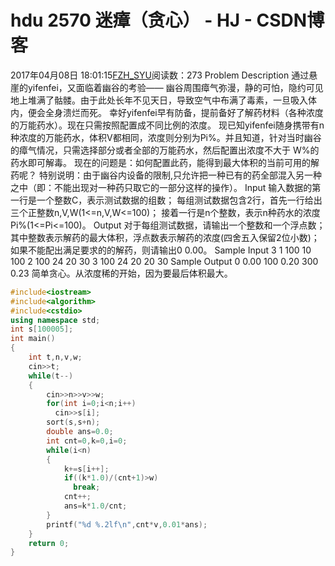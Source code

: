 # hdu  2570  迷瘴（贪心） - HJ - CSDN博客
2017年04月08日 18:01:15[FZH_SYU](https://me.csdn.net/feizaoSYUACM)阅读数：273
Problem Description 
通过悬崖的yifenfei，又面临着幽谷的考验—— 
幽谷周围瘴气弥漫，静的可怕，隐约可见地上堆满了骷髅。由于此处长年不见天日，导致空气中布满了毒素，一旦吸入体内，便会全身溃烂而死。 
幸好yifenfei早有防备，提前备好了解药材料（各种浓度的万能药水）。现在只需按照配置成不同比例的浓度。 
现已知yifenfei随身携带有n种浓度的万能药水，体积V都相同，浓度则分别为Pi%。并且知道，针对当时幽谷的瘴气情况，只需选择部分或者全部的万能药水，然后配置出浓度不大于 W%的药水即可解毒。 
现在的问题是：如何配置此药，能得到最大体积的当前可用的解药呢？ 
特别说明：由于幽谷内设备的限制,只允许把一种已有的药全部混入另一种之中（即：不能出现对一种药只取它的一部分这样的操作）。
Input 
输入数据的第一行是一个整数C，表示测试数据的组数； 
每组测试数据包含2行，首先一行给出三个正整数n,V,W(1<=n,V,W<=100)； 
接着一行是n个整数，表示n种药水的浓度Pi%(1<=Pi<=100)。
Output 
对于每组测试数据，请输出一个整数和一个浮点数； 
其中整数表示解药的最大体积，浮点数表示解药的浓度(四舍五入保留2位小数)； 
如果不能配出满足要求的的解药，则请输出0 0.00。
Sample Input
3 
1 100 10 
100 
2 100 24 
20 30 
3 100 24 
20 20 30
Sample Output
0 0.00 
100 0.20 
300 0.23
简单贪心。从浓度稀的开始，因为要最后体积最大。
```cpp
#include<iostream>
#include<algorithm>
#include<cstdio>
using namespace std;
int s[100005];
int main()
{
    int t,n,v,w;
    cin>>t;
    while(t--)
    {
        cin>>n>>v>>w;
        for(int i=0;i<n;i++)
          cin>>s[i];
        sort(s,s+n);
        double ans=0.0;
        int cnt=0,k=0,i=0;
        while(i<n) 
        {
            k+=s[i++];          
            if((k*1.0)/(cnt+1)>w)
              break;
            cnt++;
            ans=k*1.0/cnt;
        }
        printf("%d %.2lf\n",cnt*v,0.01*ans);
    }
    return 0;
}
```
